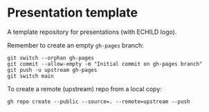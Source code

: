 # Presentation template

A template repository for presentations (with ECHILD logo).

Remember to create an empty `gh-pages` branch:
```
git switch --orphan gh-pages
git commit --allow-empty -m "Initial commit on gh-pages branch"
git push -u upstream gh-pages
git switch main
```

To create a remote (upstream) repo from a local copy:
```
gh repo create --public --source=. --remote=upstream --push
```
